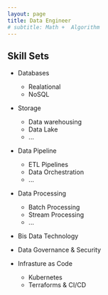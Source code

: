 ```yaml
---
layout: page
title: Data Engineer
# subtitle: Math +  Algorithm
---
```



## Skill Sets

- Databases
  - Realational
  - NoSQL

- Storage
  - Data warehousing
  - Data Lake
  - ...

- Data Pipeline
  - ETL Pipelines
  - Data Orchestration
  - ...

- Data Processing
  - Batch Processing
  - Stream Processing
  - ...

- Bis Data Technology

- Data Governance & Security

- Infrasture as Code
  - Kubernetes
  - Terraforms & CI/CD



<!-- 
### My checklist
- [ ] Conquer markdown
- [ ] Procrastinate for the rest of the day

### My nested checklist
- [x] Task 1
- [ ] Task 2
  - [x] Subtask A
  - [ ] Subtask A
- [x] Task 3 -->
